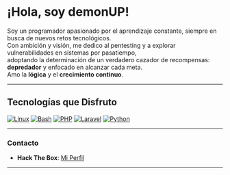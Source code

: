 # ¡Hola, soy demonUP!

Soy un programador apasionado por el aprendizaje constante, siempre en busca de nuevos retos tecnológicos.  
Con ambición y visión, me dedico al pentesting y a explorar vulnerabilidades en sistemas por pasatiempo,  
adoptando la determinación de un verdadero cazador de recompensas: **depredador** y enfocado en alcanzar cada meta.  
Amo la **lógica** y el **crecimiento continuo**.

---

## Tecnologías que Disfruto

[![Linux](https://img.shields.io/badge/-Linux-FCC624?logo=linux&logoColor=black&style=for-the-badge)](https://www.linux.org)
[![Bash](https://img.shields.io/badge/-Bash-4EAA25?logo=gnu-bash&logoColor=white&style=for-the-badge)](https://www.gnu.org/software/bash/)
[![PHP](https://img.shields.io/badge/-PHP-777BB4?logo=php&logoColor=white&style=for-the-badge)](https://www.php.net)
[![Laravel](https://img.shields.io/badge/-Laravel-FF2D20?logo=laravel&logoColor=white&style=for-the-badge)](https://laravel.com)
[![Python](https://img.shields.io/badge/-Python-3776AB?logo=python&logoColor=white&style=for-the-badge)](https://www.python.org)

---

### Contacto

- **Hack The Box**: [Mi Perfil](https://app.hackthebox.com/LKBcXILJqvAhxEll0wyT38HsEhBhHJYu88jr9Vnnc5aiHr6w3VINepz95jF2)

---


